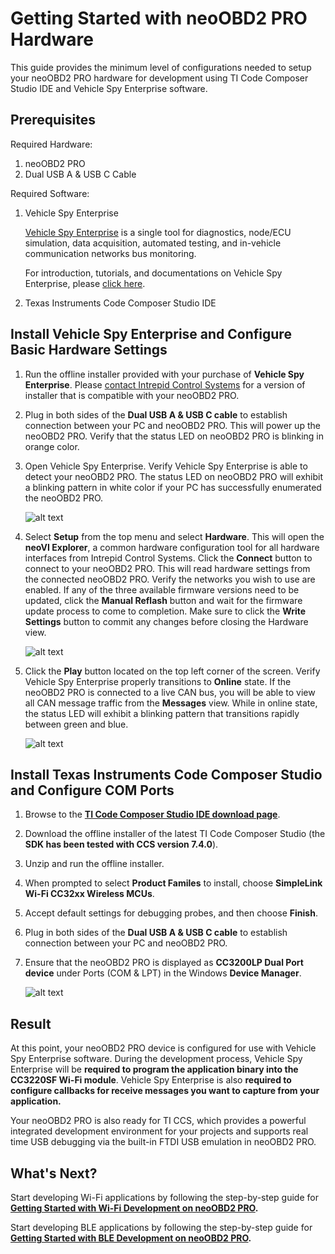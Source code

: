 # Getting Started with neoOBD2 PRO Hardware

This guide provides the minimum level of configurations needed to setup your neoOBD2 PRO hardware for development using TI Code Composer Studio IDE and Vehicle Spy Enterprise software. 

## Prerequisites

Required Hardware:

1. neoOBD2 PRO
2. Dual USB A & USB C Cable

Required Software:

1. Vehicle Spy Enterprise

    [Vehicle Spy Enterprise](https://store.intrepidcs.com/Vehicle-Spy-p/vspy-3-ent.htm) is a single tool for diagnostics, node/ECU simulation, data acquisition, automated testing, and in-vehicle communication networks bus monitoring.
    
    For introduction, tutorials, and documentations on Vehicle Spy Enterprise, please [click here](https://cdn.intrepidcs.net/support/VehicleSpy/vehiclespyhelpdoc.html).

2. Texas Instruments Code Composer Studio IDE
	
## Install Vehicle Spy Enterprise and Configure Basic Hardware Settings

1. Run the offline installer provided with your purchase of **Vehicle Spy Enterprise**. Please [contact Intrepid Control Systems](https://www.intrepidcs.com/support/contact-support/) for a version of installer that is compatible with your neoOBD2 PRO.

2. Plug in both sides of the **Dual USB A & USB C cable** to establish connection between your PC and neoOBD2 PRO. This will power up the neoOBD2 PRO. Verify that the status LED on neoOBD2 PRO is blinking in orange color.

3. Open Vehicle Spy Enterprise. Verify Vehicle Spy Enterprise is able to detect your neoOBD2 PRO. The status LED on neoOBD2 PRO will exhibit a blinking pattern in white color if your PC has successfully enumerated the neoOBD2 PRO.

    ![alt text](../images/1-vspy_obd2pro_detect.PNG "Verify Vehicle Spy Pro is able to detect your neoOBD2 PRO")

4. Select **Setup** from the top menu and select **Hardware**. This will open the **neoVI Explorer**, a common hardware configuration tool for all hardware interfaces from Intrepid Control Systems. Click the **Connect** button to connect to your neoOBD2 PRO. This will read hardware settings from the connected neoOBD2 PRO. Verify the networks you wish to use are enabled. If any of the three available firmware versions need to be updated, click the **Manual Reflash** button and wait for the firmware update process to come to completion. Make sure to click the **Write Settings** button to commit any changes before closing the Hardware view.

    ![alt text](../images/2-vspy_obd2pro_hw_setting.PNG "Configure hardware settings using the neoVI Explorer")

5. Click the **Play** button located on the top left corner of the screen. Verify Vehicle Spy Enterprise properly transitions to **Online** state. If the neoOBD2 PRO is connected to a live CAN bus, you will be able to view all CAN message traffic from the **Messages** view. While in online state, the status LED will exhibit a blinking pattern that transitions rapidly between green and blue.

    ![alt text](../images/3-vspy_obd2pro_online.PNG "Go online in Vehicle Spy")

## Install Texas Instruments Code Composer Studio and Configure COM Ports

1. Browse to the **[TI Code Composer Studio IDE download page](http://processors.wiki.ti.com/index.php/Download_CCS)**.

2. Download the offline installer of the latest TI Code Composer Studio (the **SDK has been tested with CCS version 7.4.0**). 

3. Unzip and run the offline installer.

4. When prompted to select **Product Familes** to install, choose **SimpleLink Wi-Fi CC32xx Wireless MCUs**.

5. Accept default settings for debugging probes, and then choose **Finish**.

6. Plug in both sides of the **Dual USB A & USB C cable** to establish connection between your PC and neoOBD2 PRO. 

7. Ensure that the neoOBD2 PRO is displayed as **CC3200LP Dual Port device** under Ports (COM & LPT) in the Windows **Device Manager**.

    ![alt text](../images/6-device_manager_cc3200lpdual.PNG "Windows Device Manager showing CC3200LP Dual Port")

## Result

At this point, your neoOBD2 PRO device is configured for use with Vehicle Spy Enterprise software. During the development process, Vehicle Spy Enterprise will be **required to program the application binary into the CC3220SF Wi-Fi module**. Vehicle Spy Enterprise is also **required to configure callbacks for receive messages you want to capture from your application.**

Your neoOBD2 PRO is also ready for TI CCS, which provides a powerful integrated development environment for your projects and supports real time USB debugging via the built-in FTDI USB emulation in neoOBD2 PRO.

## What's Next?

Start developing Wi-Fi applications by following the step-by-step guide for **[Getting Started with Wi-Fi Development on neoOBD2 PRO](OBD2PRO_WIFI_GETTING_STARTED.md).**

Start developing BLE applications by following the step-by-step guide for **[Getting Started with BLE Development on neoOBD2 PRO](OBD2PRO_BLE_GETTING_STARTED.md).**

